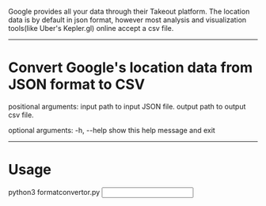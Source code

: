 Google provides all your data through their Takeout platform. The location data is by default in json format, however most analysis and visualization tools(like Uber's Kepler.gl) online accept a csv file.

***
# Convert Google's location data from JSON format to CSV

positional arguments:
  input       path to input JSON file.
  output      path to output csv file.

optional arguments:
  -h, --help  show this help message and exit
***
# Usage
  python3 formatconvertor.py <input> <output>
